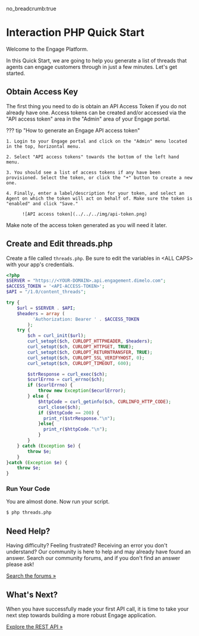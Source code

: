 no_breadcrumb:true

# Interaction PHP Quick Start

Welcome to the Engage Platform.

In this Quick Start, we are going to help you generate a list of threads that agents can engage customers through in just a few minutes. Let's get started.

## Obtain Access Key

The first thing you need to do is obtain an API Access Token if you do not already have one. Access tokens can be created and/or accessed via the "API access token" area in the "Admin" area of your Engage portal.

??? tip "How to generate an Engage API access token"

    1. Login to your Engage portal and click on the "Admin" menu located in the top, horizontal menu.

    2. Select "API access tokens" towards the bottom of the left hand menu.

    3. You should see a list of access tokens if any have been provisioned. Select the token, or click the "+" button to create a new one.

    4. Finally, enter a label/description for your token, and select an Agent on which the token will act on behalf of. Make sure the token is "enabled" and click "Save."

          ![API access token](../../../img/api-token.png)

Make note of the access token generated as you will need it later.

## Create and Edit threads.php

Create a file called `threads.php`. Be sure to edit the variables in &lt;ALL CAPS&gt; with your app's credentials.

``` PHP
<?php
$SERVER = "https://<YOUR-DOMAIN>.api.engagement.dimelo.com";
$ACCESS_TOKEN = '<API-ACCESS-TOKEN>';
$API = "/1.0/content_threads";

try {
    $url = $SERVER . $API;
    $headers = array (
          'Authorization: Bearer ' . $ACCESS_TOKEN
        );
    try {
        $ch = curl_init($url);
        curl_setopt($ch, CURLOPT_HTTPHEADER, $headers);
        curl_setopt($ch, CURLOPT_HTTPGET, TRUE);
        curl_setopt($ch, CURLOPT_RETURNTRANSFER, TRUE);
        curl_setopt($ch, CURLOPT_SSL_VERIFYHOST, 0);
        curl_setopt($ch, CURLOPT_TIMEOUT, 600);

        $strResponse = curl_exec($ch);
        $curlErrno = curl_errno($ch);
        if ($curlErrno) {
            throw new Exception($ecurlError);
        } else {
            $httpCode = curl_getinfo($ch, CURLINFO_HTTP_CODE);
            curl_close($ch);
            if ($httpCode == 200) {
              print_r($strResponse."\n");
            }else{
              print_r($httpCode."\n");
            }
        }
    } catch (Exception $e) {
        throw $e;
    }
}catch (Exception $e) {
    throw $e;
}
```

### Run Your Code

You are almost done. Now run your script.

```bash
$ php threads.php
```

## Need Help?

Having difficulty? Feeling frustrated? Receiving an error you don't understand? Our community is here to help and may already have found an answer. Search our community forums, and if you don't find an answer please ask!

<a target="_new" href="https://forums.developers.ringcentral.com/search.html?c=72&includeChildren=true&f=&type=question+OR+kbentry+OR+topic&redirect=search%2Fsearch&sort=newest&q=interactions">Search the forums &raquo;</a>

## What's Next?

When you have successfully made your first API call, it is time to take your next step towards building a more robust Engage application.

<a class="btn btn-success btn-lg" href="https://developers.ringcentral.com/engage/api-reference/">Explore the REST API &raquo;</a>
